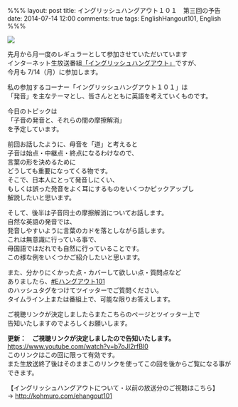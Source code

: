%%%
layout: post
title: イングリッシュハングアウト１０１　第三回の予告
date: 2014-07-14 12:00
comments: true
tags: EnglishHangout101, English
%%%

<img src="/assets/images/common/english-hangout101-logo.jpeg" />

先月から月一度のレギュラーとして参加させていただいています<br />
インターネット生放送番組[「イングリッシュハングアウト」](http://wailingual.jp/column/hangout.html)ですが、<br />
今月も 7/14（月）に参加します。

私の参加するコーナー「イングリッシュハングアウト１０１」は<br />
「発音」を主なテーマとし、皆さんとともに英語を考えていくものです。

今日のトピックは<br />
「子音の発音と、それらの間の摩擦解消」<br />
を予定しています。

前回お話したように、母音を「道」と考えると<br />
子音は始点・中継点・終点になるわけなので、<br />
言葉の形を決めるために<br />
どうしても重要になってくる物です。<br />
そこで、日本人にとって発音しにくい、<br />
もしくは誤った発音をよく耳にするものをいくつかピックアップし<br />
解説したいと思います。

そして、後半は子音同士の摩擦解消についてお話します。<br />
自然な英語の発音では、<br />
発音しやすいように言葉のカドを落としながら話します。<br />
これは無意識に行っている事で、<br />
母国語ではだれでも自然に行っていることです。<br />
この様な例をいくつかご紹介したいと思います。

また、分かりにくかった点・カバーして欲しい点・質問点など<br />
ありましたら、<a href="https://twitter.com/hashtag/eハングアウト101">#Eハングアウト101</a><br />
のハッシュタグをつけてツイッターでご質問ください。<br />
タイムライン上または番組上で、可能な限りお答えします。

ご視聴リンクが決定しましたらまたこちらのページとツイッター上で<br />
告知いたしますのでよろしくお願いします。

**更新：　ご視聴リンクが決定しましたので告知いたします。**<br />
<a href="https://www.youtube.com/watch?v=b7oJI2rfBI0" target="_blank">https://www.youtube.com/watch?v=b7oJI2rfBI0</a><br />
このリンクはこの回に限って有効です。<br />
また生放送終了後はそのままこのリンクを使ってこの回を後からご覧になる事ができます。

【イングリッシュハングアウトについて・以前の放送分のご視聴はこちら】<br />
&rarr; <a href="/ehangout101" target="_blank">http://kohmuro.com/ehangout101</a>
